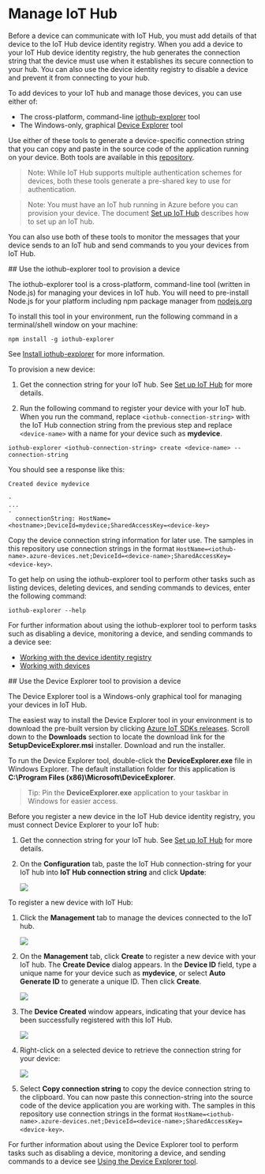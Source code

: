 # Manage IoT Hub

Before a device can communicate with IoT Hub, you must add details of that device to the IoT Hub device identity registry. When you add a device to your IoT Hub device identity registry, the hub generates the connection string that the device must use when it establishes its secure connection to your hub. You can also use the device identity registry to disable a device and prevent it from connecting to your hub.

To add devices to your IoT hub and manage those devices, you can use either of:

- The cross-platform, command-line [iothub-explorer](#iothub-explorer) tool
- The Windows-only, graphical [Device Explorer](#device-explorer) tool

Use either of these tools to generate a device-specific connection string that you can copy and paste in the source code of the application running on your device. Both tools are available in this [repository][lnk-this-repo].
 
> Note: While IoT Hub supports multiple authentication schemes for devices, both these tools generate a pre-shared key to use for authentication.

> Note: You must have an IoT hub running in Azure before you can provision your device. The document [Set up IoT Hub][setup-iothub] describes how to set up an IoT hub.

You can also use both of these tools to monitor the messages that your device sends to an IoT hub and send commands to you your devices from IoT Hub.

<a name="iothub-explorer"/>
## Use the iothub-explorer tool to provision a device

The iothub-explorer tool is a cross-platform, command-line tool (written in Node.js) for managing your devices in IoT hub. You will need to pre-install Node.js for your platform including npm package manager from [nodejs.org](https://nodejs.org)

To install this tool in your environment, run the following command in a terminal/shell window on your machine:

```
npm install -g iothub-explorer
```

See [Install iothub-explorer][lnk-install-iothub-explorer] for more information.

To provision a new device:

1. Get the connection string for your IoT hub. See [Set up IoT Hub][setup-iothub] for more details.

2.  Run the following command to register your device with your IoT hub. When you run the command, replace `<iothub-connection-string>` with the IoT Hub connection string from the previous step and replace `<device-name>` with a name for your device such as **mydevice**.

```
iothub-explorer <iothub-connection-string> create <device-name> --connection-string
```

You should see a response like this:

```
Created device mydevice

-
...
-
  connectionString: HostName=<hostname>;DeviceId=mydevice;SharedAccessKey=<device-key>
```

Copy the device connection string information for later use. The samples in this repository use connection strings in the format `HostName=<iothub-name>.azure-devices.net;DeviceId=<device-name>;SharedAccessKey=<device-key>`.

To get help on using the iothub-explorer tool to perform other tasks such as listing devices, deleting devices, and sending commands to devices, enter the following command:

```
iothub-explorer --help
```

For further information about using the iothub-explorer tool to perform tasks such as disabling a device, monitoring a device, and sending commands to a device see:

- [Working with the device identity registry][lnk-iothub-explorer-identity]
- [Working with devices][lnk-iothub-explorer-devices]

<a name="device-explorer"/>
## Use the Device Explorer tool to provision a device

The Device Explorer tool is a Windows-only graphical tool for managing your devices in IoT Hub. 

The easiest way to install the Device Explorer tool in your environment is to download the pre-built version by clicking [Azure IoT SDKs releases][lnk-releasepage]. Scroll down to the **Downloads** section to locate the download link for the **SetupDeviceExplorer.msi** installer. Download and run the installer.

To run the Device Explorer tool, double-click the **DeviceExplorer.exe** file in Windows Explorer.
The default installation folder for this application is **C:\Program Files (x86)\Microsoft\DeviceExplorer**.

> Tip: Pin the **DeviceExplorer.exe** application to your taskbar in Windows for easier access.

Before you register a new device in the IoT Hub device identity registry, you must connect Device Explorer to your IoT hub:

1. Get the connection string for your IoT hub. See [Set up IoT Hub][setup-iothub] for more details.

2. On the **Configuration** tab, paste the IoT Hub connection-string for your IoT hub into **IoT Hub connection string** and click **Update**:

    ![][img-getstarted1]

To register a new device with IoT Hub:

1.  Click the **Management** tab to manage the devices connected to the IoT hub.

    ![][img-getstarted2]

2.  On the **Management** tab, click **Create** to register a new device with your IoT hub. The **Create Device** dialog appears. In the **Device ID** field, type a unique name for your device such as **mydevice**, or select **Auto Generate ID** to generate a unique ID. Then click **Create**.

    ![][img-getstarted3]

3.  The **Device Created** window appears, indicating that your device has been successfully registered with this IoT Hub.

    ![][img-getstarted4]

4. Right-click on a selected device to retrieve the connection string for your device:

    ![][img-connstr]
  
5. Select **Copy connection string** to copy the device connection string to the clipboard. You can now paste this connection-string into the source code of the device application you are working with. The samples in this repository use connection strings in the format `HostName=<iothub-name>.azure-devices.net;DeviceId=<device-name>;SharedAccessKey=<device-key>`.

For further information about using the Device Explorer tool to perform tasks such as disabling a device, monitoring a device, and sending commands to a device see [Using the Device Explorer tool][lnk-device-explorer-docs].


[img-getstarted1]: media/device_explorer/iotgetstart1.png
[img-getstarted2]: media/device_explorer/iotgetstart2.png
[img-getstarted3]: media/device_explorer/iotgetstart3.png
[img-getstarted4]: media/device_explorer/iotgetstart4.png
[img-connstr]: media/device_explorer/connstr.png

[lnk-this-repo]: https://github.com/Azure/azure-iot-sdks
[setup-iothub]: setup_iothub.md
[lnk-install-iothub-explorer]: https://github.com/Azure/iothub-explorer#installing-iothub-explorer
[lnk-iothub-explorer-identity]: https://github.com/Azure/iothub-explorer#working-with-the-device-identity-registry
[lnk-iothub-explorer-devices]: https://github.com/Azure/iothub-explorer#working-with-devices
[lnk-releasepage]: https://github.com/Azure/azure-iot-sdks-preview/releases
[lnk-device-explorer-docs]: ../tools/DeviceExplorer/readme.md
